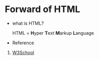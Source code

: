 # Forward of HTML

- what is HTML?

    HTML = **H**yper **T**ext **M**arkup **L**anguage

- Reference

 1. [W3School](http://www.w3schools.com)